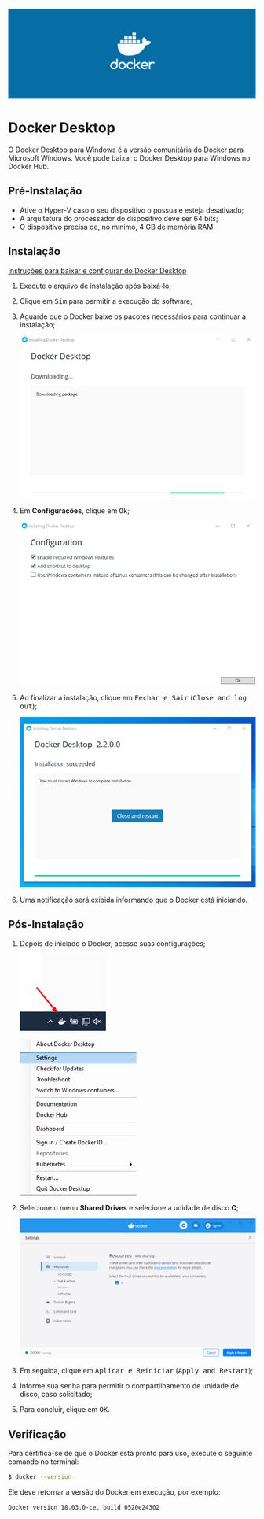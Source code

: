 ![Docker Desktop](./images/docker.png)

# Docker Desktop

O Docker Desktop para Windows é a versão comunitária do Docker para Microsoft Windows. Você pode baixar o Docker Desktop para Windows no Docker Hub.

## Pré-Instalação

- Ative o Hyper-V caso o seu dispositivo o possua e esteja desativado;
- A arquitetura do processador do dispositivo deve ser 64 bits;
- O dispositivo precisa de, no mínimo, 4 GB de memória RAM.

## Instalação

[Instruções para baixar e configurar do Docker Desktop](https://docs.docker.com/docker-for-windows/install/)

1. Execute o arquivo de instalação após baixá-lo;
2. Clique em <kbd>Sim</kbd> para permitir a execução do software;
3. Aguarde que o Docker baixe os pacotes necessários para continuar a instalação;

    ![Baixar](./images/baixando.png)

4. Em __Configurações__, clique em <kbd>Ok</kbd>;

    ![Configuracao](./images/configuracao.png)

5. Ao finalizar a instalação, clique em <kbd>Fechar e Sair</kbd> (<kbd>Close and log out</kbd>);

    ![Configuracao](./images/close.png)

6. Uma notificação será exibida informando que o Docker está iniciando.


## Pós-Instalação

1. Depois de iniciado o Docker, acesse suas configurações;

    ![Icone](./images/icone.png)

    ![Configuracoes](./images/configuracoes.png)

2. Selecione o menu __Shared Drives__ e selecione a unidade de disco __C__;

    ![Shared](./images/shared.png)

3. Em seguida, clique em <kbd>Aplicar e Reiniciar</kbd> (<kbd>Apply and Restart</kbd>);
4. Informe sua senha para permitir o compartilhamento de unidade de disco, caso solicitado;
5. Para concluir, clique em <kbd>OK</kbd>.

## Verificação

Para certifica-se de que o Docker está pronto para uso, execute o seguinte comando no terminal:

```bash
$ docker --version
```

Ele deve retornar a versão do Docker em execução, por exemplo:

```bash
Docker version 18.03.0-ce, build 0520e24302
```